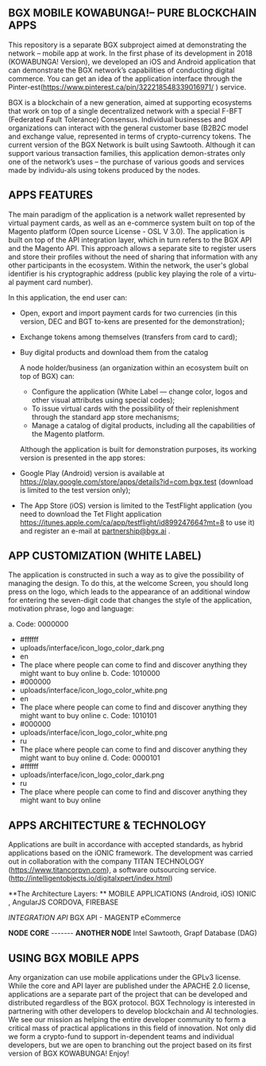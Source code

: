 ## BGX MOBILE  KOWABUNGA!– PURE BLOCKCHAIN APPS
 
 This repository is a separate BGX subproject aimed at demonstrating the network – mobile app at work. In the first phase of its development in 2018 (KOWABUNGA! Version), we developed an iOS and Android application that can demonstrate the BGX network’s capabilities of conducting digital commerce. You can get an idea of the application interface through the Pinter-est(https://www.pinterest.ca/pin/322218548339016971/ ) service.

   BGX is a blockchain of a new generation, aimed at supporting ecosystems that work on top of a single decentralized network with a special F-BFT (Federated Fault Tolerance) Consensus. Individual businesses and organizations can interact with the general customer base (B2B2C model and exchange value, represented in terms of crypto-currency tokens. The current version of the BGX Network is built using Sawtooth. Although it can support various transaction families, this application demon-strates only one of the network’s uses – the purchase of various goods and services made by individu-als using tokens produced by the nodes. 

## APPS FEATURES
   The main paradigm of the application is a network wallet represented by virtual payment cards, as well as an e-commerce system built on top of the Magento platform (Open source License - OSL V 3.0). The application is built on top of the API integration layer, which in turn refers to the BGX API and the Magento API. This approach allows a separate site to register users and store their profiles without the need of sharing that information with any other participants in the ecosystem. Within the network, the user's global identifier is his cryptographic address (public key playing the role of a virtu-al payment card number).

   In this application, the end user can:
   
-	Open, export and import payment cards for two currencies (in this version, DEC and BGT to-kens are presented for the demonstration);
-	Exchange tokens among themselves (transfers from card to card);
-	Buy digital products and download them from the catalog

    A node holder/business (an organization within an ecosystem built on top of BGX) can:
    
    -	Configure the application (White Label — change color, logos and other visual attributes using special codes);
    -	To issue virtual cards with the possibility of their replenishment through the standard app store mechanisms;
    -	Manage a catalog of digital products, including all the capabilities of the Magento platform.

    Although the application is built for demonstration purposes, its working version is presented in the app stores:
   
   - Google Play (Android) version is available at  https://play.google.com/store/apps/details?id=com.bgx.test (download is limited to the test version only);
   - The App Store (iOS) version is limited to the TestFlight application (you need to download the Tet Flight application https://itunes.apple.com/ca/app/testflight/id899247664?mt=8  to use it) and register an e-mail at partnership@bgx.ai .

## APP CUSTOMIZATION (WHITE LABEL)
   The application is constructed in such a way as to give the possibility of managing the design. To do this, at the welcome Screen, you should long press on the logo, which leads to the appearance of an additional window for entering the seven-digit code that changes the style of the application, motivation phrase, logo and language:

a.	Code: 0000000
-	<color>#ffffff</color>
-	<logo>uploads/interface/icon_logo_color_dark.png</logo>
-	<language>en</language>
-	<text>The place where people can come to find and discover anything they might want to buy online</text>
b.	Code: 1010000
-	<color>#000000</color>
-	<logo>uploads/interface/icon_logo_color_white.png</logo>
-	<language>en</language>
-	<text>The place where people can come to find and discover anything they might want to buy online</text>
c.	Code: 1010101
-	<color>#000000</color>
-	<logo>uploads/interface/icon_logo_color_white.png</logo>
-	<language>ru</language>
-	<text>The place where people can come to find and discover anything they might want to buy online</text>
d.	Code: 0000101
-	<color>#ffffff</color>
-	<logo>uploads/interface/icon_logo_color_dark.png</logo>
-	<language>ru</language>
-	<text>The place where people can come to find and discover anything they might want to buy online</text>
 
## APPS ARCHITECTURE & TECHNOLOGY
   Applications are built in accordance with accepted standards, as hybrid applications based on the iONIC framework. The development was carried out in collaboration with the company TITAN TECHNOLOGY (https://www.titancorpvn.com), a software outsourcing service. (http://intelligentobjects.io/digitalxpert/index.html)
 
 **The Architecture Layers: **
  MOBILE APPLICATIONS (Android, iOS)
  IONIC , AngularJS
  CORDOVA, FIREBASE
  
  *INTEGRATION API*
  BGX API - MAGENTP eCommerce
  
  **NODE CORE**                          -------   **ANOTHER NODE**
  Intel Sawtooth, Grapf Database (DAG)
  
  
## USING BGX MOBILE APPS
   Any organization can use mobile applications under the GPLv3 license. While the core and API layer are published under the APACHE 2.0 license, applications are a separate part of the project that can be developed and distributed regardless of the BGX protocol.
BGX Technology is interested in partnering with other developers to develop blockchain and AI technologies. 
  We see our mission as helping the entire developer community to form a critical mass of practical applications in this field of innovation. Not only did we form a crypto-fund to support in-dependent teams and individual developers, but we are open to branching out the project based on its first version of BGX KOWABUNGA! Enjoy!
